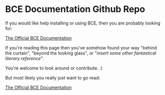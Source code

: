 BCE Documentation Github Repo
=============================

If you would like help installing or using BCE, then you are probably
looking for:

[The Official BCE Documentation](http://ucberkeley.github.io/bce-documentation/)

If you're reading this page then you've somehow found your way "behind
the curtain", "beyond the looking glass", or "*insert some other
fantastical literary reference*".

You're welcome to look around or contribute. :)

But most likely you really just want to go read:

[The Official BCE Documentation](http://ucberkeley.github.io/bce-documentation/)

